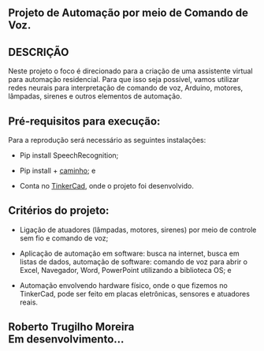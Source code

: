 ## Projeto de Automação por meio de Comando de Voz.

## DESCRIÇÃO
Neste projeto o foco é direcionado para a criação de uma assistente virtual para automação residencial. Para que isso seja possível, vamos utilizar redes neurais para interpretação de comando de voz, Arduino, motores, lâmpadas, sirenes e outros elementos de automação.

## Pré-requisitos para execução:
Para a reprodução será necessário as seguintes instalações:

- Pip install SpeechRecognition;

- Pip install + [caminho](https://www.lfd.uci.edu/~gohlke/pythonlibs/#pyaudio); e

- Conta no [TinkerCad](https://www.tinkercad.com/dashboard), onde o projeto foi desenvolvido.

## Critérios do projeto:
- Ligação de atuadores (lâmpadas, motores, sirenes) por meio de controle sem fio e comando de voz;

- Aplicação de automação em software: busca na internet, busca em listas de dados, automação de software: comando de voz para abrir o Excel, Navegador, Word, PowerPoint utilizando a biblioteca OS; e

- Automação envolvendo hardware físico, onde o que fizemos no TinkerCad, pode ser feito em placas eletrônicas, sensores e atuadores reais.

## Roberto Trugilho Moreira<br> Em desenvolvimento...
